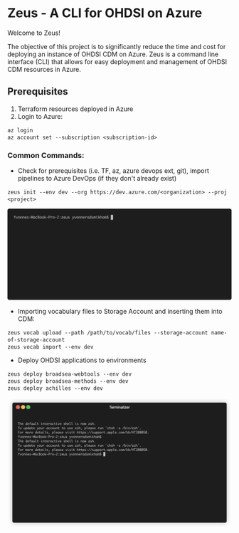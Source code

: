 # Zeus - A CLI for OHDSI on Azure

Welcome to Zeus!

The objective of this project is to significantly reduce the time and cost for deploying an instance of OHDSI CDM on Azure. Zeus is a command line interface (CLI) that allows for easy deployment and management of OHDSI CDM resources in Azure.

## Prerequisites

1. Terraform resources deployed in Azure
2. Login to Azure:

```
az login
az account set --subscription <subscription-id>
```

### Common Commands:

- Check for prerequisites (i.e. TF, az, azure devops ext, git), import pipelines to Azure DevOps (if they don't already exist)

```
zeus init --env dev --org https://dev.azure.com/<organization> --proj <project>
```

![zeus init](./docs/zeus_init.gif)

- Importing vocabulary files to Storage Account and inserting them into CDM:

```
zeus vocab upload --path /path/to/vocab/files --storage-account name-of-storage-account
zeus vocab import --env dev
```

- Deploy OHDSI applications to environments

```
zeus deploy broadsea-webtools --env dev
zeus deploy broadsea-methods --env dev
zeus deploy achilles --env dev
```

![zeus deploy](./docs/zeus_deploy.gif)
